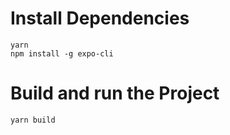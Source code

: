 # Install Dependencies

```shell
yarn
npm install -g expo-cli
```

# Build and run the Project

```shell
yarn build
```
